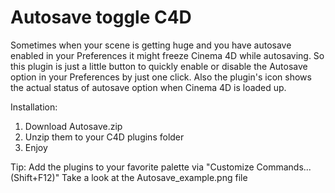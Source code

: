 # Autosave toggle C4D

Sometimes when your scene is getting huge and you have autosave enabled in your Preferences
it might freeze Cinema 4D while autosaving.
So this plugin is just a little button to quickly enable or disable the Autosave option in your Preferences by just one click.
Also the plugin's icon shows the actual status of autosave option when Cinema 4D is loaded up.

Installation:

1. Download Autosave.zip
2. Unzip them to your C4D plugins folder
3. Enjoy

Tip: Add the plugins to your favorite palette via "Customize Commands... (Shift+F12)" Take a look at the Autosave_example.png file
